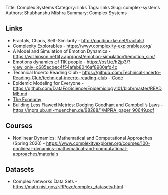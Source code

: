 Title: Complex Systems
Category: links
Tags: links
Slug: complex-systems
Authors: Shubhanshu Mishra
Summary: Complex Systems


## Links

* Fractals, Chaos, Self-Similarity - http://paulbourke.net/fractals/
* Complexity Explorables - https://www.complexity-explorables.org/
* A Model and Simulation of Emotion Dynamics - https://willhipson.netlify.app/post/emotion-simulation1/emotion_sim/
* Emotions dynamics of 11K people - https://osf.io/h2jp3/?view_only=c685ecbec4f54afeb8046af8980afd4c
* Technical Incerto Reading Club - https://github.com/Technical-Incerto-Reading-Club/technical-incerto-reading-club - [Code](https://github.com/Technical-Incerto-Reading-Club/code-examples)
* Epidemic Modeling for Everyone - https://github.com/DataForScience/Epidemiology101/blob/master/README.md
* [The Economy](https://www.core-econ.org/the-economy/book/text/0-3-contents.html)
* Building Less Flawed Metrics: Dodging Goodhart and Campbell’s Laws - https://mpra.ub.uni-muenchen.de/98288/1/MPRA_paper_90649.pdf

## Courses

* Nonlinear Dynamics: Mathematical and Computational Approaches (Spring 2020) - https://www.complexityexplorer.org/courses/100-nonlinear-dynamics-mathematical-and-computational-approaches/materials

## Datasets

* Complex Networks Data Sets - https://math.nist.gov/~RPozo/complex_datasets.html

